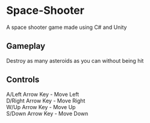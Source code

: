 # Space-Shooter
A space shooter game made using C# and Unity

## Gameplay
Destroy as many asteroids as you can without being hit

## Controls
A/Left Arrow Key - Move Left<br/>
D/Right Arrow Key - Move Right<br/>
W/Up Arrow Key - Move Up<br/>
S/Down Arrow Key - Move Down
